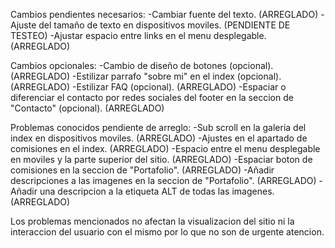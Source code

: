 Cambios pendientes necesarios:
-Cambiar fuente del texto. (ARREGLADO)
-Ajuste del tamaño de texto en dispositivos moviles. (PENDIENTE DE TESTEO)
-Ajustar espacio entre links en el menu desplegable. (ARREGLADO)

Cambios opcionales:
-Cambio de diseño de botones (opcional). (ARREGLADO)
-Estilizar parrafo "sobre mi" en el index (opcional). (ARREGLADO)
-Estilizar FAQ (opcional). (ARREGLADO)
-Espaciar o diferenciar el contacto por redes sociales del footer en la seccion de "Contacto" (opcional). (ARREGLADO)

Problemas conocidos pendiente de arreglo:
-Sub scroll en la galeria del index en dispositivos moviles. (ARREGLADO)
-Ajustes en el apartado de comisiones en el index. (ARREGLADO)
-Espacio entre el menu desplegable en moviles y la parte superior del sitio. (ARREGLADO)
-Espaciar boton de comisiones en la seccion de "Portafolio". (ARREGLADO)
-Añadir descripciones a las imagenes en la seccion de "Portafolio". (ARREGLADO)
-Añadir una descripcion a la etiqueta ALT de todas las imagenes. (ARREGLADO)

Los problemas mencionados no afectan la visualizacion del sitio ni la interaccion del usuario con el mismo por lo que no son de urgente atencion.
